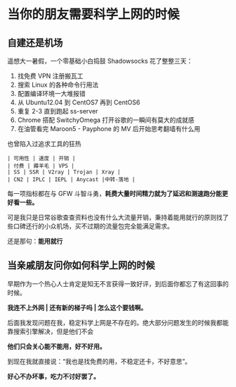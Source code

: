 # 当你的朋友需要科学上网的时候


## 自建还是机场
遥想大一暑假，一个零基础小白捣鼓 Shadowsocks 花了整整三天：
1. 找免费 VPN 注册搬瓦工
2. 搜索 Linux 的各种命令行用法
3. 配置编译环境一大堆报错
4. 从 Ubuntu12.04 到 CentOS7 再到 CentOS6
5. 重复 2-3 直到跑起 ss-server
6. Chrome 搭配 SwitchyOmega 打开谷歌的一瞬间有莫大的成就感
7. 在油管看完 Maroon5 - Payphone 的 MV 后开始思考翻墙有什么用

也曾陷入过追求工具的狂热

    | 可用性 | 速度 | 开销 |
    | 付费 | 薅羊毛 | VPS |
    | SS | SSR | V2ray | Trojan | Xray |
    | CN2 | IPLC | IEPL | Anycast |中转-落地 |

每一项指标都在与 GFW 斗智斗勇，**耗费大量时间精力就为了延迟和测速跑分能更好看一些。**

可是我只是日常谷歌查查资料也没有什么大流量开销，秉持着能用就行的原则找了些口碑还行的小众机场，买不过期的流量包完全能满足需求。

还是那句：**能用就行**

## 当亲戚朋友问你如何科学上网的时候
早期作为一个热心人士肯定是知无不言获得一致好评，到后面你都忘了有这回事的时候。

**我连不上外网 | 还有新的梯子吗 | 怎么这个要钱啊。**

后面我发现问题在我，稳定科学上网是不存在的。绝大部分问题发生的时候我都能靠搜索引擎解决，但是他们不会

**他们只会关心能不能用，好不好用。**

到现在我就直接说：“我也是找免费的用，不稳定还卡，不好意思”。

**好心不办坏事，吃力不讨好罢了。**
